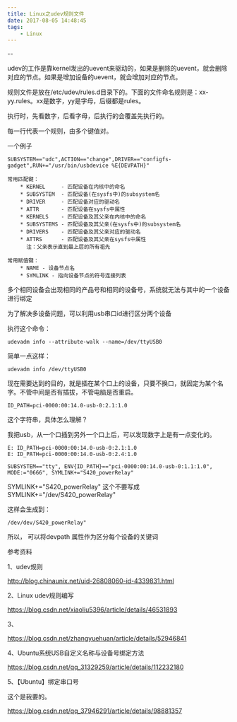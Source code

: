 ```yaml
---
title: Linux之udev规则文件
date: 2017-08-05 14:48:45
tags:
	- Linux
---
```


--

udev的工作是靠kernel发出的uevent来驱动的，如果是删除的uevent，就会删除对应的节点。如果是增加设备的uevent，就会增加对应的节点。

规则文件是放在/etc/udev/rules.d目录下的。下面的文件命名规则是：xx-yy.rules。xx是数字，yy是字母，后缀都是rules。

执行时，先看数字，后看字母，后执行的会覆盖先执行的。

每一行代表一个规则，由多个键值对。

一个例子

```
SUBSYSTEM=="udc",ACTION=="change",DRIVER=="configfs-gadget",RUN+="/usr/bin/usbdevice %E{DEVPATH}"
```



```
常用匹配键：
    * KERNEL     - 匹配设备在内核中的命名
    * SUBSYSTEM  - 匹配设备(在sysfs中)的subsystem名
    * DRIVER     - 匹配设备对应的驱动名
    * ATTR       - 匹配设备在sysfs中属性
    * KERNELS    - 匹配设备及其父亲在内核中的命名
    * SUBSYSTEMS - 匹配设备及其父亲(在sysfs中)的subsystem名
    * DRIVERS    - 匹配设备及其父亲对应的驱动名
    * ATTRS      - 匹配设备及其父亲在sysfs中属性
      注：父亲表示直到最上层的所有祖先

常用赋值键：
    * NAME - 设备节点名
    * SYMLINK - 指向设备节点的符号连接列表
```



多个相同设备会出现相同的产品号和相同的设备号，系统就无法与其中的一个设备进行绑定

为了解决多设备问题，可以利用usb串口id进行区分两个设备

执行这个命令：

```
udevadm info --attribute-walk --name=/dev/ttyUSB0
```

简单一点这样：

```
udevadm info /dev/ttyUSB0
```

现在需要达到的目的，就是插在某个口上的设备，只要不换口，就固定为某个名字。不管中间是否有插拔，不管电脑是否重启。

```
ID_PATH=pci-0000:00:14.0-usb-0:2.1:1.0
```

这个字符串，具体怎么理解？

我把usb，从一个口插到另外一个口上后，可以发现数字上是有一点变化的。

```
E: ID_PATH=pci-0000:00:14.0-usb-0:2.1:1.0
E: ID_PATH=pci-0000:00:14.0-usb-0:2.4:1.0
```



```
SUBSYSTEM=="tty", ENV{ID_PATH}=="pci-0000:00:14.0-usb-0:1.1:1.0", MODE:="0666", SYMLINK+="S420_powerRelay"
```

SYMLINK+="S420_powerRelay" 这个不要写成SYMLINK+="/dev/S420_powerRelay"

这样会生成到：

```
/dev/dev/S420_powerRelay"
```



所以， 可以将devpath 属性作为区分每个设备的关键词



参考资料

1、udev规则

http://blog.chinaunix.net/uid-26808060-id-4339831.html

2、Linux udev规则编写

https://blog.csdn.net/xiaoliu5396/article/details/46531893

3、

https://blog.csdn.net/zhangyuehuan/article/details/52946841

4、Ubuntu系统USB自定义名称与设备号绑定方法

https://blog.csdn.net/qq_31329259/article/details/112232180

5、【Ubuntu】绑定串口号

这个是我要的。

https://blog.csdn.net/qq_37946291/article/details/98881357